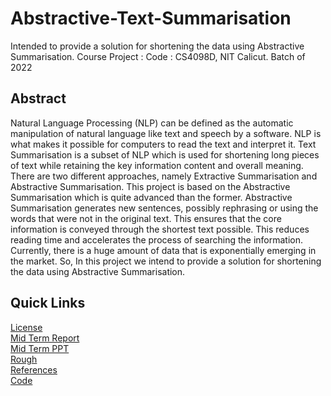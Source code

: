 # Abstractive-Text-Summarisation
 Intended to provide a solution for shortening the data using Abstractive Summarisation.
 Course Project : Code : CS4098D, NIT Calicut. Batch of 2022

## Abstract
Natural Language Processing (NLP) can be defined as the automatic manipulation of
natural language like text and speech by a software. NLP is what makes it possible for
computers to read the text and interpret it. Text Summarisation is a subset of NLP
which is used for shortening long pieces of text while retaining the key information
content and overall meaning. There are two different approaches, namely Extractive
Summarisation and Abstractive Summarisation. This project is based on the Abstractive
Summarisation which is quite advanced than the former. Abstractive Summarisation
generates new sentences, possibly rephrasing or using the words that were not in the
original text. This ensures that the core information is conveyed through the shortest
text possible. This reduces reading time and accelerates the process of searching the
information. Currently, there is a huge amount of data that is exponentially emerging in
the market. So, In this project we intend to provide a solution for shortening the data
using Abstractive Summarisation.

## Quick Links
[License](https://github.com/vasanthkumar18/Abstractive-Text-Summarisation/blob/main/LICENSE)</br>
[Mid Term Report](https://github.com/vasanthkumar18/Abstractive-Text-Summarisation/blob/main/Mid%20Term%20Report/Report.pdf)</br>
[Mid Term PPT](https://github.com/vasanthkumar18/Abstractive-Text-Summarisation/blob/main/Mid%20Term%20Report/Slides.pdf)</br>
[Rough](https://github.com/vasanthkumar18/Abstractive-Text-Summarisation/tree/main/Rough)</br>
[References](https://github.com/vasanthkumar18/Abstractive-Text-Summarisation/tree/main/References)</br>
[Code](https://github.com/vasanthkumar18/Abstractive-Text-Summarisation/tree/main/Code)</br>


<!-- ## Contributers 
![img](https://avatars.githubusercontent.com/u/51993718?v=4) -->
